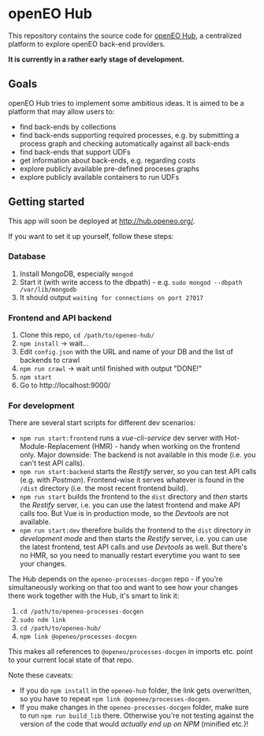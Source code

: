 # openEO Hub
This repository contains the source code for [openEO Hub](http://hub.openeo.org), a centralized platform to explore openEO back-end providers.

**It is currently in a rather early stage of development.**

## Goals
openEO Hub tries to implement some ambitious ideas. It is aimed to be a platform that may allow users to:

* find back-ends by collections
* find back-ends supporting required processes, e.g. by submitting a process graph and checking automatically against all back-ends
* find back-ends that support UDFs
* get information about back-ends, e.g. regarding costs
* explore publicly available pre-defined proceses graphs
* explore publicly available containers to run UDFs

## Getting started
This app will soon be deployed at http://hub.openeo.org/.

If you want to set it up yourself, follow these steps:

### Database
1. Install MongoDB, especially `mongod`
2. Start it (with write access to the dbpath) - e.g. `sudo mongod --dbpath /var/lib/mongodb`
3. It should output `waiting for connections on port 27017`

### Frontend and API backend
1. Clone this repo, `cd /path/to/openeo-hub/`
2. `npm install` -> wait...
3. Edit `config.json` with the URL and name of your DB and the list of backends to crawl
4. `npm run crawl` -> wait until finished with output "DONE!"
5. `npm start`
6. Go to http://localhost:9000/

### For development
There are several start scripts for different dev scenarios:
- `npm run start:frontend` runs a *vue-cli-service* dev server with Hot-Module-Replacement (HMR) - handy when working on the frontend only. Major downside: The backend is not available in this mode (i.e. you can't test API calls).
- `npm run start:backend` starts the *Restify* server, so you can test API calls (e.g. with *Postman*). Frontend-wise it serves whatever is found in the `/dist` directory (i.e. the most recent frontend build).
- `npm run start` builds the frontend to the `dist` directory and *then* starts the *Restify* server, i.e. you can use the latest frontend and make API calls too. But Vue is in production mode, so the *Devtools* are not available.
- `npm run start:dev` therefore builds the frontend to the `dist` directory *in development mode* and then starts the *Restify* server, i.e. you can use the latest frontend, test API calls and use *Devtools* as well. But there's no HMR, so you need to manually restart everytime you want to see your changes.

The Hub depends on the `openeo-processes-docgen` repo - if you're simultaneously working on that too and want to see how your changes there work together with the Hub, it's smart to link it:
1. `cd /path/to/openeo-processes-docgen`
2. `sudo ndm link`
3. `cd /path/to/openeo-hub/`
4. `npm link @openeo/processes-docgen`

This makes all references to `@openeo/processes-docgen` in imports etc. point to your current local state of that repo.

Note these caveats:
- If you do `npm install` in the `openeo-hub` folder, the link gets overwritten, so you have to repeat `npm link @openeo/processes-docgen`.
- If you make changes in the `openeo-processes-docgen` folder, make sure to run `npm run build_lib` there. Otherwise you're not testing against the version of the code that would *actually end up on NPM* (minified etc.)!
